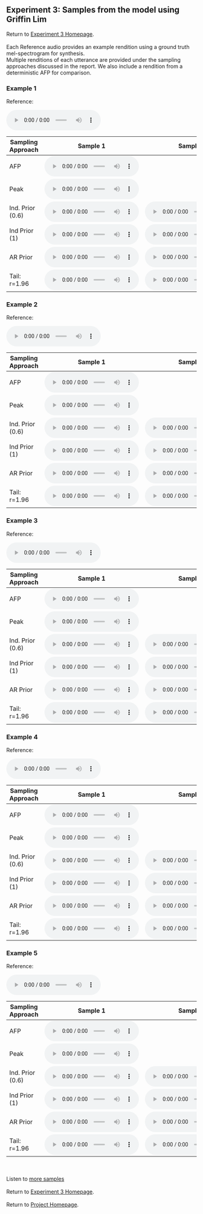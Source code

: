 <!-- exp 3 -->

## Experiment 3: Samples from the model using Griffin Lim

Return to [Experiment 3 Homepage](https://ljlj9.github.io/mscproject/experiment_3.html).
<br><br>
Each Reference audio provides an example rendition using a ground truth mel-spectrogram for synthesis.
<br>
Multiple renditions of each utterance are provided under the sampling approaches discussed in the report.
We also include a rendition from a deterministic AFP for comparison.
### Example 1

Reference:        
<p><audio src="Experiment3/Example1/reference.wav" controls style="width: 250px;"></audio></p>

| Sampling Approach | Sample 1 | Sample 2 | Sample 3 | Sample 4 | Sample 5 |
| --- | --- | --- | --- | --- | --- |
| AFP | <audio src="afp_web_samples/Example1.wav" controls style="width: 250px;"></audio> | | | | |
| Peak  | <audio src="Experiment3/Example1/mean/sample_1.wav" controls style="width: 250px;"></audio> | | | | |
| Ind. Prior (0.6) | <audio src="Experiment3/Example1/scaled06/sample_1.wav" controls style="width: 250px;"></audio> | <audio src="Experiment3/Example1/scaled06/sample_2.wav" controls style="width: 250px;"></audio> | <audio src="Experiment3/Example1/scaled06/sample_3.wav" controls style="width: 250px;"></audio> | <audio src="Experiment3/Example1/scaled06/sample_4.wav" controls style="width: 250px;"></audio> | <audio src="Experiment3/Example1/scaled06/sample_5.wav" controls style="width: 250px;"></audio> |
| Ind Prior (1) | <audio src="Experiment3/Example1/prior/sample_1.wav" controls style="width: 250px;"></audio> | <audio src="Experiment3/Example1/prior/sample_2.wav" controls style="width: 250px;"></audio> | <audio src="Experiment3/Example1/prior/sample_3.wav" controls style="width: 250px;"></audio> | <audio src="Experiment3/Example1/prior/sample_4.wav" controls style="width: 250px;"></audio> | <audio src="Experiment3/Example1/prior/sample_5.wav" controls style="width: 250px;"></audio> |
| AR Prior | <audio src="Experiment3/Example1/ar_prior/sample_1.wav" controls style="width: 250px;"></audio> | <audio src="Experiment3/Example1/ar_prior/sample_2.wav" controls style="width: 250px;"></audio> | <audio src="Experiment3/Example1/ar_prior/sample_3.wav" controls style="width: 250px;"></audio> | <audio src="Experiment3/Example1/ar_prior/sample_4.wav" controls style="width: 250px;"></audio> | <audio src="Experiment3/Example1/ar_prior/sample_5.wav" controls style="width: 250px;"></audio> |
| Tail: r=1.96 | <audio src="Experiment3/Example1/tail2/sample_1.wav" controls style="width: 250px;"></audio> | <audio src="Experiment3/Example1/tail2/sample_2.wav" controls style="width: 250px;"></audio> | <audio src="Experiment3/Example1/tail2/sample_3.wav" controls style="width: 250px;"></audio> | <audio src="Experiment3/Example1/tail2/sample_4.wav" controls style="width: 250px;"></audio> | <audio src="Experiment3/Example1/tail2/sample_5.wav" controls style="width: 250px;"></audio> |

### Example 2

Reference:          
<p><audio src="Experiment3/Example2/reference.wav" controls style="width: 250px;"></audio></p>

| Sampling Approach | Sample 1 | Sample 2 | Sample 3 | Sample 4 | Sample 5 |
| --- | --- | --- | --- | --- | --- |
| AFP | <audio src="afp_web_samples/Example2.wav" controls style="width: 250px;"></audio> | | | | |
| Peak  | <audio src="Experiment3/Example2/mean/sample_1.wav" controls style="width: 250px;"></audio> | | | | |
| Ind. Prior (0.6) | <audio src="Experiment3/Example2/scaled06/sample_1.wav" controls style="width: 250px;"></audio> | <audio src="Experiment3/Example2/scaled06/sample_2.wav" controls style="width: 250px;"></audio> | <audio src="Experiment3/Example2/scaled06/sample_3.wav" controls style="width: 250px;"></audio> | <audio src="Experiment3/Example2/scaled06/sample_4.wav" controls style="width: 250px;"></audio> | <audio src="Experiment3/Example2/scaled06/sample_5.wav" controls style="width: 250px;"></audio> |
| Ind Prior (1) | <audio src="Experiment3/Example2/prior/sample_1.wav" controls style="width: 250px;"></audio> | <audio src="Experiment3/Example2/prior/sample_2.wav" controls style="width: 250px;"></audio> | <audio src="Experiment3/Example2/prior/sample_3.wav" controls style="width: 250px;"></audio> | <audio src="Experiment3/Example2/prior/sample_4.wav" controls style="width: 250px;"></audio> | <audio src="Experiment3/Example2/prior/sample_5.wav" controls style="width: 250px;"></audio> |
| AR Prior | <audio src="Experiment3/Example2/ar_prior/sample_1.wav" controls style="width: 250px;"></audio> | <audio src="Experiment3/Example2/ar_prior/sample_2.wav" controls style="width: 250px;"></audio> | <audio src="Experiment3/Example2/ar_prior/sample_3.wav" controls style="width: 250px;"></audio> | <audio src="Experiment3/Example2/ar_prior/sample_4.wav" controls style="width: 250px;"></audio> | <audio src="Experiment3/Example2/ar_prior/sample_5.wav" controls style="width: 250px;"></audio> |
| Tail: r=1.96 | <audio src="Experiment3/Example2/tail2/sample_1.wav" controls style="width: 250px;"></audio> | <audio src="Experiment3/Example2/tail2/sample_2.wav" controls style="width: 250px;"></audio> | <audio src="Experiment3/Example2/tail2/sample_3.wav" controls style="width: 250px;"></audio> | <audio src="Experiment3/Example2/tail2/sample_4.wav" controls style="width: 250px;"></audio> | <audio src="Experiment3/Example2/tail2/sample_5.wav" controls style="width: 250px;"></audio> |

### Example 3

Reference:          
<p><audio src="Experiment3/Example3/reference.wav" controls style="width: 250px;"></audio></p>

| Sampling Approach | Sample 1 | Sample 2 | Sample 3 | Sample 4 | Sample 5 |
| --- | --- | --- | --- | --- | --- |
| AFP | <audio src="afp_web_samples/Example3.wav" controls style="width: 250px;"></audio> | | | | |
| Peak  | <audio src="Experiment3/Example3/mean/sample_1.wav" controls style="width: 250px;"></audio> | | | | |
| Ind. Prior (0.6) | <audio src="Experiment3/Example3/scaled06/sample_1.wav" controls style="width: 250px;"></audio> | <audio src="Experiment3/Example3/scaled06/sample_2.wav" controls style="width: 250px;"></audio> | <audio src="Experiment3/Example3/scaled06/sample_3.wav" controls style="width: 250px;"></audio> | <audio src="Experiment3/Example3/scaled06/sample_4.wav" controls style="width: 250px;"></audio> | <audio src="Experiment3/Example3/scaled06/sample_5.wav" controls style="width: 250px;"></audio> |
| Ind Prior (1) | <audio src="Experiment3/Example3/prior/sample_1.wav" controls style="width: 250px;"></audio> | <audio src="Experiment3/Example3/prior/sample_2.wav" controls style="width: 250px;"></audio> | <audio src="Experiment3/Example3/prior/sample_3.wav" controls style="width: 250px;"></audio> | <audio src="Experiment3/Example3/prior/sample_4.wav" controls style="width: 250px;"></audio> | <audio src="Experiment3/Example3/prior/sample_5.wav" controls style="width: 250px;"></audio> |
| AR Prior | <audio src="Experiment3/Example3/ar_prior/sample_1.wav" controls style="width: 250px;"></audio> | <audio src="Experiment3/Example3/ar_prior/sample_2.wav" controls style="width: 250px;"></audio> | <audio src="Experiment3/Example3/ar_prior/sample_3.wav" controls style="width: 250px;"></audio> | <audio src="Experiment3/Example3/ar_prior/sample_4.wav" controls style="width: 250px;"></audio> | <audio src="Experiment3/Example3/ar_prior/sample_5.wav" controls style="width: 250px;"></audio> |
| Tail: r=1.96 | <audio src="Experiment3/Example3/tail2/sample_1.wav" controls style="width: 250px;"></audio> | <audio src="Experiment3/Example3/tail2/sample_2.wav" controls style="width: 250px;"></audio> | <audio src="Experiment3/Example3/tail2/sample_3.wav" controls style="width: 250px;"></audio> | <audio src="Experiment3/Example3/tail2/sample_4.wav" controls style="width: 250px;"></audio> | <audio src="Experiment3/Example3/tail2/sample_5.wav" controls style="width: 250px;"></audio> |

### Example 4

Reference:          
<p><audio src="Experiment3/Example4/reference.wav" controls style="width: 250px;"></audio></p>

| Sampling Approach | Sample 1 | Sample 2 | Sample 3 | Sample 4 | Sample 5 |
| --- | --- | --- | --- | --- | --- |
| AFP | <audio src="afp_web_samples/Example4.wav" controls style="width: 250px;"></audio> | | | | |
| Peak  | <audio src="Experiment3/Example4/mean/sample_1.wav" controls style="width: 250px;"></audio> | | | | |
| Ind. Prior (0.6) | <audio src="Experiment3/Example4/scaled06/sample_1.wav" controls style="width: 250px;"></audio> | <audio src="Experiment3/Example4/scaled06/sample_2.wav" controls style="width: 250px;"></audio> | <audio src="Experiment3/Example4/scaled06/sample_3.wav" controls style="width: 250px;"></audio> | <audio src="Experiment3/Example4/scaled06/sample_4.wav" controls style="width: 250px;"></audio> | <audio src="Experiment3/Example4/scaled06/sample_5.wav" controls style="width: 250px;"></audio> |
| Ind Prior (1) | <audio src="Experiment3/Example4/prior/sample_1.wav" controls style="width: 250px;"></audio> | <audio src="Experiment3/Example4/prior/sample_2.wav" controls style="width: 250px;"></audio> | <audio src="Experiment3/Example4/prior/sample_3.wav" controls style="width: 250px;"></audio> | <audio src="Experiment3/Example4/prior/sample_4.wav" controls style="width: 250px;"></audio> | <audio src="Experiment3/Example4/prior/sample_5.wav" controls style="width: 250px;"></audio> |
| AR Prior | <audio src="Experiment3/Example4/ar_prior/sample_1.wav" controls style="width: 250px;"></audio> | <audio src="Experiment3/Example4/ar_prior/sample_2.wav" controls style="width: 250px;"></audio> | <audio src="Experiment3/Example4/ar_prior/sample_3.wav" controls style="width: 250px;"></audio> | <audio src="Experiment3/Example4/ar_prior/sample_4.wav" controls style="width: 250px;"></audio> | <audio src="Experiment3/Example4/ar_prior/sample_5.wav" controls style="width: 250px;"></audio> |
| Tail: r=1.96 | <audio src="Experiment3/Example4/tail2/sample_1.wav" controls style="width: 250px;"></audio> | <audio src="Experiment3/Example4/tail2/sample_2.wav" controls style="width: 250px;"></audio> | <audio src="Experiment3/Example4/tail2/sample_3.wav" controls style="width: 250px;"></audio> | <audio src="Experiment3/Example4/tail2/sample_4.wav" controls style="width: 250px;"></audio> | <audio src="Experiment3/Example4/tail2/sample_5.wav" controls style="width: 250px;"></audio> |

### Example 5

Reference:          
<p><audio src="Experiment3/Example5/reference.wav" controls style="width: 250px;"></audio></p>

| Sampling Approach | Sample 1 | Sample 2 | Sample 3 | Sample 4 | Sample 5 |
| --- | --- | --- | --- | --- | --- |
| AFP | <audio src="afp_web_samples/Example5.wav" controls style="width: 250px;"></audio> | | | | |
| Peak  | <audio src="Experiment3/Example5/mean/sample_1.wav" controls style="width: 250px;"></audio> | | | | |
| Ind. Prior (0.6) | <audio src="Experiment3/Example5/scaled06/sample_1.wav" controls style="width: 250px;"></audio> | <audio src="Experiment3/Example5/scaled06/sample_2.wav" controls style="width: 250px;"></audio> | <audio src="Experiment3/Example5/scaled06/sample_3.wav" controls style="width: 250px;"></audio> | <audio src="Experiment3/Example5/scaled06/sample_4.wav" controls style="width: 250px;"></audio> | <audio src="Experiment3/Example5/scaled06/sample_5.wav" controls style="width: 250px;"></audio> |
| Ind Prior (1) | <audio src="Experiment3/Example5/prior/sample_1.wav" controls style="width: 250px;"></audio> | <audio src="Experiment3/Example5/prior/sample_2.wav" controls style="width: 250px;"></audio> | <audio src="Experiment3/Example5/prior/sample_3.wav" controls style="width: 250px;"></audio> | <audio src="Experiment3/Example5/prior/sample_4.wav" controls style="width: 250px;"></audio> | <audio src="Experiment3/Example5/prior/sample_5.wav" controls style="width: 250px;"></audio> |
| AR Prior | <audio src="Experiment3/Example5/ar_prior/sample_1.wav" controls style="width: 250px;"></audio> | <audio src="Experiment3/Example5/ar_prior/sample_2.wav" controls style="width: 250px;"></audio> | <audio src="Experiment3/Example5/ar_prior/sample_3.wav" controls style="width: 250px;"></audio> | <audio src="Experiment3/Example5/ar_prior/sample_4.wav" controls style="width: 250px;"></audio> | <audio src="Experiment3/Example5/ar_prior/sample_5.wav" controls style="width: 250px;"></audio> |
| Tail: r=1.96 | <audio src="Experiment3/Example5/tail2/sample_1.wav" controls style="width: 250px;"></audio> | <audio src="Experiment3/Example5/tail2/sample_2.wav" controls style="width: 250px;"></audio> | <audio src="Experiment3/Example5/tail2/sample_3.wav" controls style="width: 250px;"></audio> | <audio src="Experiment3/Example5/tail2/sample_4.wav" controls style="width: 250px;"></audio> | <audio src="Experiment3/Example5/tail2/sample_5.wav" controls style="width: 250px;"></audio> |



<br><br>
Listen to [more samples](https://ljlj9.github.io/mscproject/experiment_3_ii.html)
<br><br>
Return to [Experiment 3 Homepage](https://ljlj9.github.io/mscproject/experiment_3.html).
<br><br>
Return to [Project Homepage](https://ljlj9.github.io/mscproject/index.html).
